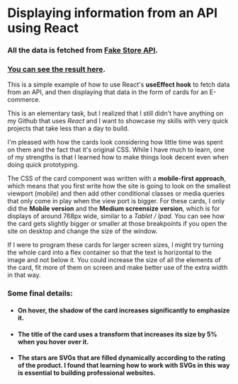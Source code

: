 # Displaying information from an API using React

### All the data is fetched from [Fake Store API](https://fakestoreapi.com/).

### [You can see the result here](https://lucas-ariel-penalva.github.io/React-Fetch-and-Display-Shop/).

This is a simple example of how to use React's **useEffect hook** to fetch data from an API, and then displaying that data in the form of cards for an E-commerce.

This is an elementary task, but I realized that I still didn't have anything on my Github that uses *React* and I want to showcase my skills with very quick projects that take less than a day to build.

I'm pleased with how the cards look considering how little time was spent on them and the fact that it's original CSS. While I have much to learn, one of my strengths is that I learned how to make things look decent even when doing quick prototyping.

The CSS of the card component was written with a **mobile-first approach**, which means that you first write how the site is going to look on the smallest viewport (mobile) and then add other conditional classes or media queries that only come in play when the view port is bigger. For these cards, I only did the **Mobile version** and the **Medium screensize version**, which is for displays of around 768px wide, similar to a *Tablet / Ipad*. You can see how the card gets slightly bigger or smaller at those breakpoints if you open the site on desktop and change the size of the window.

If I were to program these cards for larger screen sizes, I might try turning the whole card into a flex container so that the text is horizontal to the image and not below it. You could increase the size of all the elements of the card, fit more of them on screen and make better use of the extra width in that way.

### Some final details:

* #### On hover, the shadow of the card increases significantly to emphasize it.
* #### The title of the card uses a transform that increases its size by 5% when you hover over it.
* #### The stars are SVGs that are filled dynamically according to the rating of the product. I found that learning how to work with SVGs in this way is essential to building professional websites.
